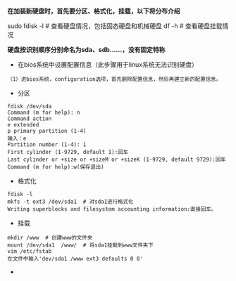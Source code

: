 **在加装新硬盘时，首先要分区、格式化，挂载，以下将分布介绍**

sudo fdisk -l  # 查看硬盘情况，包括固态硬盘和机械硬盘
df -h # 查看硬盘挂载情况

**硬盘按识别顺序分别命名为sda、sdb......，没有固定特称**

- 在bios系统中设置配置信息（此步骤用于linux系统无法识别硬盘）

```
（1）进bios系统，configuration选项，首先删除配置信息，然后再建立新的配置信息。

```
- 分区

```
fdisk /dev/sda
Command (m for help): n
Command action
e extended
p primary partition (1-4)
输入：e
Partition number (1-4): 1
First cylinder (1-9729, default 1):回车
Last cylinder or +size or +sizeM or +sizeK (1-9729, default 9729):回车
Command (m for help):w(保存退出)
```

- 格式化

```
fdisk -l
mkfs -t ext3 /dev/sda1  # 对sda1进行格式化
Writing superblocks and filesystem accounting information:直接回车。
```

- 挂载

```
mkdir /www  # 创建www的文件夹
mount /dev/sda1  /www/  # 将sda1挂载到www文件夹下
vim /etc/fstab 
在文件中输入'dev/sda1 /www ext3 defaults 0 0'
```

- 
